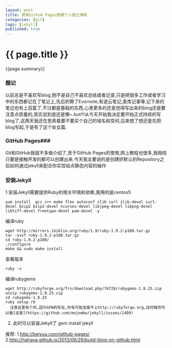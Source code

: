 ```yaml
---
layout: post
title: 使用Github Pages搭建个人独立博客
categories: [git]
tags: [jekyll]
published: true
---
```


# {{ page.title }} #

{{page.summary}}


### 题记 ###
以前总是不喜欢写blog,倒不是自己不喜欢总结或者记录,只是把很多工作或者学习中的东西都记在了笔记上,先后折腾了Evornote,有道云笔记,麦库记事等,记下来的笔记也有上百篇了,不过都是基础的东西,心里更多的还是觉得写出来的blog还是要注意点质量的,其实说到底还是懒~.but!!!从今天开始我决定要开始正式持续的写blog了,这两天我还在思索着要不要买个自己的域名和空间,后来想了想还是先把blog写起,于是有了这个处女篇.

### GitHub Pages###
Git和GitHub我就不多做介绍了,至于GitHub Pages的使用,网上教程也很多,我相信只要是接触开发的都可以创建出来.今天我主要说的是创建好默认的Repository之后如何通过jekyll来配合你实现站点静态内容的操作



### 安装Jekyll ###
1.安装Jekyll需要提供Ruby的相关环境和依赖,我用的是centos5

	yum install  gcc c++ make flex autoconf zlib curl zlib-devel curl-devel bzip2 bzip2-devel ncurses-devel libjpeg-devel libpng-devel libtiff-devel freetype-devel pam-devel -y
编译ruby

	wget http://mirrors.ibiblio.org/ruby/1.9/ruby-1.9.2-p180.tar.gz
	tar -xvzf ruby-1.9.2-p180.tar.gz
	cd ruby-1.9.2-p180/
	./configure
	make && sudo make install
查看版本

	ruby -v
编译rubygems

	wget http://rubyforge.org/frs/download.php/76728/rubygems-1.8.25.zip
	unzip rubygems-1.8.25.zip
	cd rubygems-1.8.25
	ruby setup.rb
      注意这里有个坑,因为GFW的存在,你有可能连接不上http://rubyforge.org,这时候你可以看[这里](https://github.com/mojombo/jekyll/issues/1409)
2. 此时可以安装Jekyll了
	gem install jekyll

推荐:
1.http://beiyuu.com/github-pages/
2.http://hahaya.github.io/2013/06/26/build-blog-on-github.html  
  

